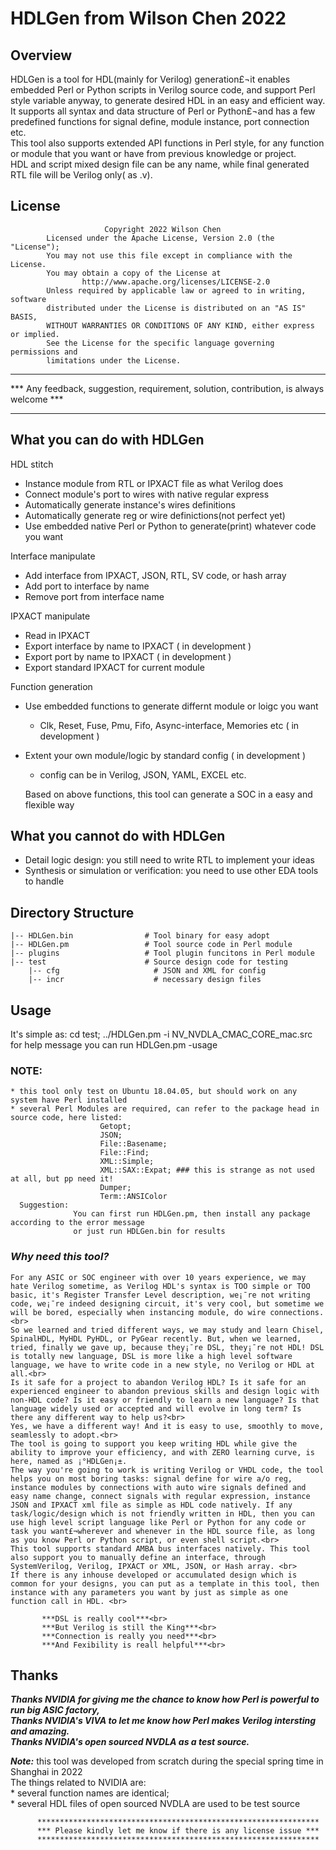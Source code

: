 # HDLGen from Wilson Chen 2022

## Overview
  HDLGen is a tool for HDL(mainly for Verilog) generation£¬it enables embedded Perl or Python scripts in Verilog source code,  and support Perl style variable anyway, to generate desired HDL in an easy and efficient way. 
  It supports all syntax and data structure of Perl or Python£¬and has a few predefined functions for signal define, module instance, port connection etc.  
  This tool also supports extended API functions in Perl style, for any function or module that you want or have from previous knowledge or project.  
  HDL and script mixed design file can be any name, while final generated RTL file will be Verilog only( as .v).


## License 
                         Copyright 2022 Wilson Chen                                                     
            Licensed under the Apache License, Version 2.0 (the "License");                            
            You may not use this file except in compliance with the License.                          
            You may obtain a copy of the License at                                                  
                    http://www.apache.org/licenses/LICENSE-2.0                                      
            Unless required by applicable law or agreed to in writing, software                    
            distributed under the License is distributed on an "AS IS" BASIS,                     
            WITHOUT WARRANTIES OR CONDITIONS OF ANY KIND, either express or implied.             
            See the License for the specific language governing permissions and                 
            limitations under the License.                                                     
   ****************************************************************************************
   *** Any feedback, suggestion, requirement, solution, contribution, is always welcome ***
   ****************************************************************************************
   
## What you can do with HDLGen 
HDL stitch
   * Instance module from RTL or IPXACT file as what Verilog does
   * Connect  module's port to wires with native regular express
   * Automatically generate instance's wires definitions
   * Automatically generate reg or wire definictions(not perfect yet) 
   * Use embedded native Perl or Python to generate(print) whatever code you want

Interface manipulate
   * Add interface from IPXACT, JSON, RTL, SV code, or hash array
   * Add port to interface by name
   * Remove port from interface name

IPXACT manipulate
   * Read in IPXACT
   * Export interface by name to IPXACT ( in development )
   * Export port by name to IPXACT ( in development )
   * Export standard IPXACT for current module

Function generation
   * Use embedded functions to generate differnt module or loigc you want
     * Clk, Reset, Fuse, Pmu, Fifo, Async-interface, Memories etc ( in development )
   * Extent your own module/logic by standard config ( in development )
	 * config can be in Verilog, JSON, YAML, EXCEL etc.

	 Based on above functions, this tool can generate a SOC in a easy and flexible way

## What you cannot do with HDLGen 
   * Detail logic design: you still need to write RTL to implement your ideas 
   * Synthesis or simulation or verification: you need to use other EDA tools to handle

## Directory Structure   
    |-- HDLGen.bin                # Tool binary for easy adopt
    |-- HDLGen.pm                 # Tool source code in Perl module
    |-- plugins                   # Tool plugin funcitons in Perl module
    |-- test                      # Source design code for testing
	    |-- cfg                     # JSON and XML for config
	    |-- incr                    # necessary design files

## Usage
   It's simple as: cd test; ../HDLGen.pm -i NV_NVDLA_CMAC_CORE_mac.src
   for help message you can run HDLGen.pm -usage

### NOTE: 
	* this tool only test on Ubuntu 18.04.05, but should work on any system have Perl installed
	* several Perl Modules are required, can refer to the package head in source code, here listed:
                        Getopt;
                        JSON;
                        File::Basename;
                        File::Find;
                        XML::Simple;
                        XML::SAX::Expat; ### this is strange as not used at all, but pp need it! 
                        Dumper;
                        Term::ANSIColor
      Suggestion: 
	              You can first run HDLGen.pm, then install any package according to the error message
	              or just run HDLGen.bin for results
	         

        


### ***Why need this tool?***<br>
    For any ASIC or SOC engineer with over 10 years experience, we may hate Verilog sometime, as Verilog HDL's syntax is TOO simple or TOO basic, it's Register Transfer Level description, we¡¯re not writing code, we¡¯re indeed designing circuit, it's very cool, but sometime we will be bored, especially when instancing module, do wire connections.<br>
    So we learned and tried different ways, we may study and learn Chisel, SpinalHDL, MyHDL PyHDL, or PyGear recently. But, when we learned, tried, finally we gave up, because they¡¯re DSL, they¡¯re not HDL! DSL is totally new language, DSL is more like a high level software language, we have to write code in a new style, no Verilog or HDL at all.<br>
    Is it safe for a project to abandon Verilog HDL? Is it safe for an experienced engineer to abandon previous skills and design logic with non-HDL code? Is it easy or friendly to learn a new language? Is that language widely used or accepted and will evolve in long term? Is there any different way to help us?<br>
    Yes, we have a different way! And it is easy to use, smoothly to move, seamlessly to adopt.<br>
    The tool is going to support you keep writing HDL while give the ability to improve your efficiency, and with ZERO learning curve, is here, named as ¡°HDLGen¡±.
    The way you're going to work is writing Verilog or VHDL code, the tool helps you on most boring tasks: signal define for wire a/o reg, instance modules by connections with auto wire signals defined and easy name change, connect signals with regular expression, instance JSON and IPXACT xml file as simple as HDL code natively. If any task/logic/design which is not friendly written in HDL, then you can use high level script language like Perl or Python for any code or task you want£¬wherever and whenever in the HDL source file, as long as you know Perl or Python script, or even shell script.<br>
    This tool supports standard AMBA bus interfaces natively. This tool also support you to manually define an interface, through SystemVerilog, Verilog, IPXACT or XML, JSON, or Hash array. <br>
    If there is any inhouse developed or accumulated design which is common for your designs, you can put as a template in this tool, then instance with any parameters you want by just as simple as one function call in HDL. <br>

           ***DSL is really cool***<br>
           ***But Verilog is still the King***<br>
           ***Connection is really you need***<br>
           ***And Fexibility is reall helpful***<br>


## Thanks
***Thanks NVIDIA for giving me the chance to know how Perl is powerful to run big ASIC factory,***<br>
***Thanks NVIDIA's VIVA to let me know how Perl makes Verilog intersting and amazing.***<br>
***Thanks NVIDIA's open sourced NVDLA as a test source.***<br>
                                          
***Note:***
  this tool was developed from scratch during the special spring time in Shanghai in 2022<br>
          The things related to NVIDIA are:<br>
              * several function names are identical;<br>
              * several HDL files of open sourced NVDLA are used to be test source<br>
	
          ***************************************************************
          *** Please kindly let me know if there is any license issue ***
          ***************************************************************

